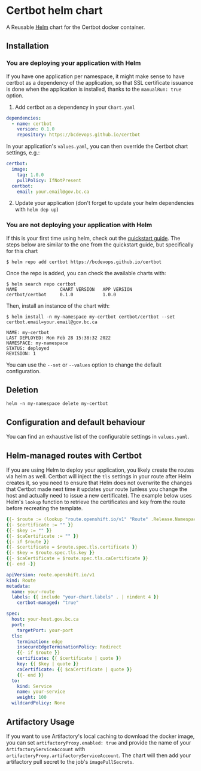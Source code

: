 # Certbot helm chart

A Reusable [Helm](https://helm.sh/) chart for the Certbot docker container.

## Installation

### You are deploying your application with Helm

If you have one application per namespace, it might make sense to have certbot as a dependency of the application, so that SSL certificate issuance is done when the application is installed, thanks to the `manualRun: true` option.

1. Add certbot as a dependency in your `Chart.yaml`

```yaml
dependencies:
  - name: certbot
    version: 0.1.0
    repository: https://bcdevops.github.io/certbot
```

In your application's `values.yaml`, you can then override the Certbot chart settings, e.g.:

```yaml
certbot:
  image:
    tag: 1.0.0
    pullPolicy: IfNotPresent
  certbot:
    email: your.email@gov.bc.ca
```

2. Update your application (don't forget to update your helm dependencies with `helm dep up`)

### You are not deploying your application with Helm

If this is your first time using helm, check out the [quickstart guide](https://helm.sh/docs/intro/quickstart/). The steps below are similar to the one from the quickstart guide, but specifically for this chart

`$ helm repo add certbot https://bcdevops.github.io/certbot`

Once the repo is added, you can check the available charts with:

```
$ helm search repo certbot
NAME                CHART VERSION   APP VERSION
certbot/certbot     0.1.0           1.0.0
```

Then, install an instance of the chart with:

```
$ helm install -n my-namespace my-certbot certbot/certbot --set certbot.email=your.email@gov.bc.ca

NAME: my-certbot
LAST DEPLOYED: Mon Feb 28 15:38:32 2022
NAMESPACE: my-namespace
STATUS: deployed
REVISION: 1
```

You can use the `--set` or `--values` option to change the default configuration.

## Deletion

`helm -n my-namespace delete my-certbot`

## Configuration and default behaviour

You can find an exhaustive list of the configurable settings in `values.yaml`.

## Helm-managed routes with Certbot

If you are using Helm to deploy your application, you likely create the routes via helm as well. Certbot will inject the `tls` settings in your route after Helm creates it, so you need to ensure that Helm does not overwrite the changes that Certbot made next time it updates your route (unless you change the host and actually need to issue a new certificate).
The example below uses Helm's `lookup` function to retrieve the certificates and key from the route before recreating the template.

```yaml
{{- $route := (lookup "route.openshift.io/v1" "Route" .Release.Namespace "your-route" ) }}
{{- $certificate := "" }}
{{- $key := "" }}
{{- $caCertificate := "" }}
{{- if $route }}
{{- $certificate = $route.spec.tls.certificate }}
{{- $key = $route.spec.tls.key }}
{{- $caCertificate = $route.spec.tls.caCertificate }}
{{- end -}}

apiVersion: route.openshift.io/v1
kind: Route
metadata:
  name: your-route
  labels: {{ include "your-chart.labels" . | nindent 4 }}
    certbot-managed: "true"

spec:
  host: your-host.gov.bc.ca
  port:
    targetPort: your-port
  tls:
    termination: edge
    insecureEdgeTerminationPolicy: Redirect
    {{- if $route }}
    certificate: {{ $certificate | quote }}
    key: {{ $key | quote }}
    caCertificate: {{ $caCertificate | quote }}
    {{- end }}
  to:
    kind: Service
    name: your-service
    weight: 100
  wildcardPolicy: None
```

## Artifactory Usage

If you want to use Artifactory's local caching to download the docker image, you can set `artifactoryProxy.enabled: true` and provide the name of your `ArtifactoryServiceAccount` with `artifactoryProxy.artifactoryServiceAccount`. The chart will then add your artifactory pull secret to the job's `imagePullSecrets`.
